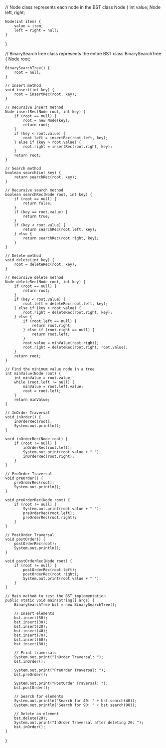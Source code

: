 // Node class represents each node in the BST
class Node {
    int value;
    Node left, right;

    Node(int item) {
        value = item;
        left = right = null;
    }
}

// BinarySearchTree class represents the entire BST
class BinarySearchTree {
    Node root;

    BinarySearchTree() {
        root = null;
    }

    // Insert method
    void insert(int key) {
        root = insertRec(root, key);
    }

    // Recursive insert method
    Node insertRec(Node root, int key) {
        if (root == null) {
            root = new Node(key);
            return root;
        }
        if (key < root.value) {
            root.left = insertRec(root.left, key);
        } else if (key > root.value) {
            root.right = insertRec(root.right, key);
        }
        return root;
    }

    // Search method
    boolean search(int key) {
        return searchRec(root, key);
    }

    // Recursive search method
    boolean searchRec(Node root, int key) {
        if (root == null) {
            return false;
        }
        if (key == root.value) {
            return true;
        }
        if (key < root.value) {
            return searchRec(root.left, key);
        } else {
            return searchRec(root.right, key);
        }
    }

    // Delete method
    void delete(int key) {
        root = deleteRec(root, key);
    }

    // Recursive delete method
    Node deleteRec(Node root, int key) {
        if (root == null) {
            return root;
        }
        if (key < root.value) {
            root.left = deleteRec(root.left, key);
        } else if (key > root.value) {
            root.right = deleteRec(root.right, key);
        } else {
            if (root.left == null) {
                return root.right;
            } else if (root.right == null) {
                return root.left;
            }
            root.value = minValue(root.right);
            root.right = deleteRec(root.right, root.value);
        }
        return root;
    }

    // Find the minimum value node in a tree
    int minValue(Node root) {
        int minValue = root.value;
        while (root.left != null) {
            minValue = root.left.value;
            root = root.left;
        }
        return minValue;
    }

    // InOrder Traversal
    void inOrder() {
        inOrderRec(root);
        System.out.println();
    }

    void inOrderRec(Node root) {
        if (root != null) {
            inOrderRec(root.left);
            System.out.print(root.value + " ");
            inOrderRec(root.right);
        }
    }

    // PreOrder Traversal
    void preOrder() {
        preOrderRec(root);
        System.out.println();
    }

    void preOrderRec(Node root) {
        if (root != null) {
            System.out.print(root.value + " ");
            preOrderRec(root.left);
            preOrderRec(root.right);
        }
    }

    // PostOrder Traversal
    void postOrder() {
        postOrderRec(root);
        System.out.println();
    }

    void postOrderRec(Node root) {
        if (root != null) {
            postOrderRec(root.left);
            postOrderRec(root.right);
            System.out.print(root.value + " ");
        }
    }

    // Main method to test the BST implementation
    public static void main(String[] args) {
        BinarySearchTree bst = new BinarySearchTree();

        // Insert elements
        bst.insert(50);
        bst.insert(30);
        bst.insert(20);
        bst.insert(40);
        bst.insert(70);
        bst.insert(60);
        bst.insert(80);

        // Print traversals
        System.out.print("InOrder Traversal: ");
        bst.inOrder();

        System.out.print("PreOrder Traversal: ");
        bst.preOrder();

        System.out.print("PostOrder Traversal: ");
        bst.postOrder();

        // Search for elements
        System.out.println("Search for 40: " + bst.search(40));
        System.out.println("Search for 90: " + bst.search(90));

        // Delete an element
        bst.delete(20);
        System.out.print("InOrder Traversal after deleting 20: ");
        bst.inOrder();
    }
}
